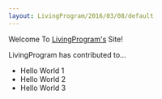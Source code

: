```yaml
---
layout: LivingProgram/2016/03/08/default
---
```

Welcome To 
[LivingProgram's](https://github.com/LivingProgram)
Site!

LivingProgram has contributed to...
* Hello World 1
* Hello World 2
* Hello World 3
